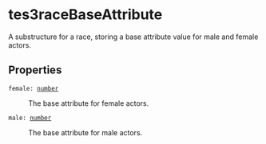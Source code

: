 # tes3raceBaseAttribute

A substructure for a race, storing a base attribute value for male and female actors.

## Properties

<dl class="describe">
<dt><code class="descname">female: <a href="https://mwse.readthedocs.io/en/latest/lua/type/number.html">number</a></code></dt>
<dd>

The base attribute for female actors.

</dd>
<dt><code class="descname">male: <a href="https://mwse.readthedocs.io/en/latest/lua/type/number.html">number</a></code></dt>
<dd>

The base attribute for male actors.

</dd>
</dl>
